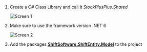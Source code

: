 1. Create a C# Class Library and call it *StockPlusPlus.Shared*

    ![Screen 1](/quick-start/images/Shared-1.png)

2. Make sure to use the framework version .NET 6

    ![Screen 2](/quick-start/images/Data-2.png)

3. Add the packages [**ShiftSoftware.ShiftEntity.Model**](https://www.nuget.org/packages/ShiftSoftware.ShiftEntity.Model) to the project
